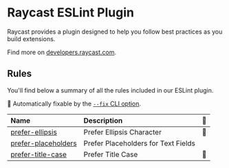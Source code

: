 # Raycast ESLint Plugin

Raycast provides a plugin designed to help you follow best practices as you build extensions.

Find more on [developers.raycast.com](https://developers.raycast.com/information/tools/eslint).

## Rules

You'll find below a summary of all the rules included in our ESLint plugin.

<!-- begin auto-generated rules list -->

🔧 Automatically fixable by the [`--fix` CLI option](https://eslint.org/docs/user-guide/command-line-interface#--fix).

| Name                                                     | Description                         | 🔧 |
| :------------------------------------------------------- | :---------------------------------- | :- |
| [prefer-ellipsis](docs/rules/prefer-ellipsis.md)         | Prefer Ellipsis Character           | 🔧 |
| [prefer-placeholders](docs/rules/prefer-placeholders.md) | Prefer Placeholders for Text Fields |    |
| [prefer-title-case](docs/rules/prefer-title-case.md)     | Prefer Title Case                   | 🔧 |

<!-- end auto-generated rules list -->

